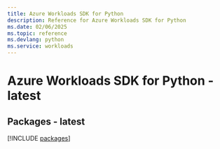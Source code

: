 ```yaml
---
title: Azure Workloads SDK for Python
description: Reference for Azure Workloads SDK for Python
ms.date: 02/06/2025
ms.topic: reference
ms.devlang: python
ms.service: workloads
---
```

# Azure Workloads SDK for Python - latest
## Packages - latest
[!INCLUDE [packages](workloads-index.md)]
